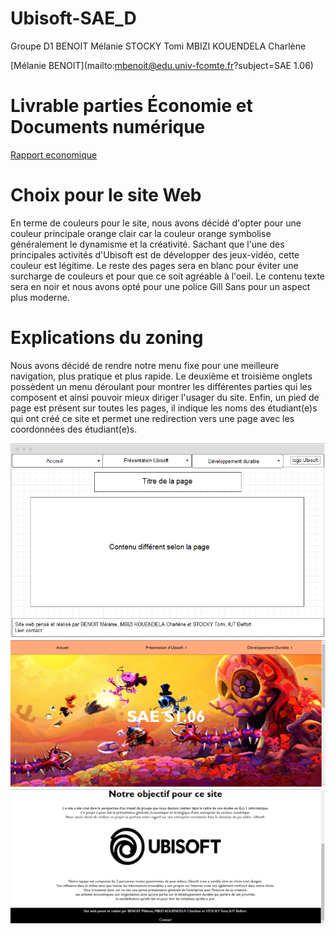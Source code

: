 # Ubisoft-SAE_D


Groupe D1
BENOIT Mélanie
STOCKY Tomi
MBIZI KOUENDELA Charlène

[Mélanie BENOIT](mailto:mbenoit@edu.univ-fcomte.fr?subject=SAE 1.06) 



# Livrable parties Économie et Documents numérique
[Rapport economique](doc/BENOIT_S1D1_RapportUBISOFT.pdf)

# Choix pour le site Web
En terme de couleurs pour le site, nous avons décidé d'opter pour une couleur principale orange clair car la couleur orange symbolise généralement le dynamisme et la créativité. Sachant que l'une des principales activités d'Ubisoft est de développer des jeux-vidéo, cette couleur est légitime. 
Le reste des pages sera en blanc pour éviter une surcharge de couleurs et pour que ce soit agréable à l'oeil. Le contenu texte sera en noir et nous avons opté pour une police  Gill Sans pour un aspect plus moderne.

# Explications du zoning
Nous avons décidé de rendre notre menu fixe pour une meilleure navigation, plus pratique et plus rapide. Le deuxième et troisième onglets possèdent un menu déroulant pour montrer les différentes parties qui les composent et ainsi pouvoir mieux diriger l'usager du site. Enfin, un pied de page est présent sur toutes les pages, il indique les noms des étudiant(e)s qui ont créé ce site et permet une redirection vers une page avec les coordonnées des étudiant(e)s.


![écran de zoning](doc/ecran_zoning.png)
![écran prototype](doc/ecran_prototype.png)

